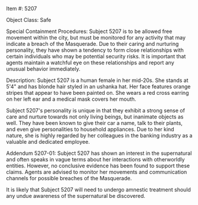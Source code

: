 Item #: 5207

Object Class: Safe

Special Containment Procedures:
Subject 5207 is to be allowed free movement within the city, but must be monitored for any activity that may indicate a breach of the Masquerade. Due to their caring and nurturing personality, they have shown a tendency to form close relationships with certain individuals who may be potential security risks. It is important that agents maintain a watchful eye on these relationships and report any unusual behavior immediately.

Description:
Subject 5207 is a human female in her mid-20s. She stands at 5'4" and has blonde hair styled in an ushanka hat. Her face features orange stripes that appear to have been painted on. She wears a red cross earring on her left ear and a medical mask covers her mouth.

Subject 5207's personality is unique in that they exhibit a strong sense of care and nurture towards not only living beings, but inanimate objects as well. They have been known to give their car a name, talk to their plants, and even give personalities to household appliances. Due to her kind nature, she is highly regarded by her colleagues in the banking industry as a valuable and dedicated employee.

Addendum 5207-01:
Subject 5207 has shown an interest in the supernatural and often speaks in vague terms about her interactions with otherworldly entities. However, no conclusive evidence has been found to support these claims. Agents are advised to monitor her movements and communication channels for possible breaches of the Masquerade. 

It is likely that Subject 5207 will need to undergo amnestic treatment should any undue awareness of the supernatural be discovered.